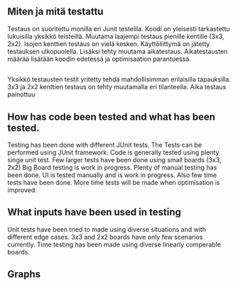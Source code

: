 ## Miten ja mitä testattu
Testaus on suoritettu monilla eri Junit testeilla. 
Koodi on yleisesti tarkastettu lukuisilla yksikkö teisteillä. 
Muutama laajempi testaus pienille kentille (3x3, 2x2). Isojen kenttien testaus on vielä kesken.
Käyttöliittymä on jätetty testauksen ulkopuolella.
Lisäksi tehty muutama aikatestaus. Aikatestausten määrää lisätään koodin edetessä ja optimisaation parantuessa.
##
Yksikkö testausten testit yritetty tehdä mahdollisimman erilaisilla tapauksilla. 3x3 ja 2x2 kenttien testaus on tehty muutamalla eri tilanteella.
Aika testaus painottuu

## How has code been tested and what has been tested.
Testing has been done with different JUnit tests.
The Tests can be performed using JUnit framework.
Code is generally tested using plenty singe unit test.
Few larger tests have been done using small boards (3x3, 2x2) Big Board testing is work in progress.
Plenty of manual testing has been done.
UI is tested manually and is work in progress.
Also few time tests have been done. More time tests will be made when optimisation is improved.
## What inputs have been used in testing
Unit tests have been tried to made using diverse situations and with different edge cases. 3x3 and 2x2 boards have only few scenarios currently.
Time testing has been made using diverse linearly comperable boards.
## Graphs

